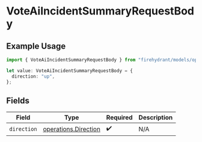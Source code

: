 # VoteAiIncidentSummaryRequestBody

## Example Usage

```typescript
import { VoteAiIncidentSummaryRequestBody } from "firehydrant/models/operations";

let value: VoteAiIncidentSummaryRequestBody = {
  direction: "up",
};
```

## Fields

| Field                                                        | Type                                                         | Required                                                     | Description                                                  |
| ------------------------------------------------------------ | ------------------------------------------------------------ | ------------------------------------------------------------ | ------------------------------------------------------------ |
| `direction`                                                  | [operations.Direction](../../models/operations/direction.md) | :heavy_check_mark:                                           | N/A                                                          |